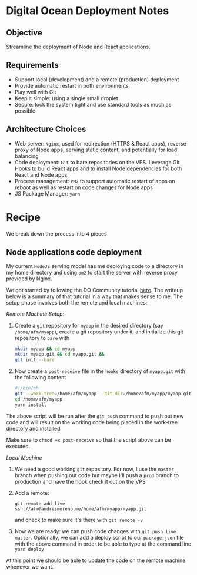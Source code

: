 Digital Ocean Deployment Notes
==============================

Objective
---------

Streamline the deployment of Node and React applications.

Requirements
------------

* Support local (development) and a remote (production) deployment
* Provide automatic restart in both environments
* Play well with Git
* Keep it simple: using a single small droplet
* Secure: lock the system tight and use standard tools as much as possible

Architecture Choices
--------------------

* Web server: `Nginx`, used for redirection (HTTPS & React apps), reverse-proxy of
  Node apps, serving static content, and potentially for load
  balancing
* Code deployment: `Git` to bare repositories on the VPS. Leverage Git
  Hooks to build React apps and to install Node dependencies for both
  React and Node apps
* Process management: `PM2` to support automatic restart of apps on
  reboot as well as restart on code changes for Node apps
* JS Package Manager: `yarn`
  
Recipe
======

We break down the process into 4 pieces

Node applications code deployment
---------------------------------

My current `NodeJS` serving model has me deploying code to a directory
in my home directory and using `pm2` to start the server with reverse
proxy provided by Nginx.

We got started by following the DO Community tutorial
[here][DoGitDeploy]. The writeup below is a summary of that tutorial
in a way that makes sense to me. The setup phase involves both the
remote and local machines:

*Remote Machine Setup*:

1. Create a `git` repository for `myapp` in the desired directory (say
   `/home/afm/myapp`), create a git repository under it, and
   initialize this git repository to `bare` with 
   
   ```bash
   mkdir myapp && cd myapp
   mkdir myapp.git && cd myapp.git && 
   git init --bare
   ```

2. Now create a `post-receive` file in the `hooks` directory of
   `myapp.git` with the following content 
   
   ```bash
   #!/bin/sh
   git --work-tree=/home/afm/myapp --git-dir=/home/afm/myapp/myapp.git checkout -f
   cd /home/afm/myapp
   yarn install
   ```

The above script will be run after the `git push` command to push out
new code and will result on the working code being placed in the
work-tree directory and installed

Make sure to `chmod +x post-receive` so that the script above can be
executed.

*Local Machine*

1. We need a good working `git` repository. For now, I use the
   `master` branch when pushing out code but maybe I'll push a `prod`
   branch to production and have the hook check it out on the VPS
2. Add a remote: 

   `git remote add live ssh://afm@andresmoreno.me/home/afm/myapp/myapp.git`
   
   and check to make sure it's there with `git remote -v`
3. Now we are ready: we can push code changes with `git push live
   master`. Optionally, we can add a deploy script to our
   `package.json` file with the above command in order to be able to
   type at the command line `yarn deploy`
   
At this point we should be able to update the code on the remote
machine whenever we want.

[DoGitDeploy]: https://www.digitalocean.com/community/tutorials/how-to-set-up-automatic-deployment-with-git-with-a-vps "Git DO Deploy"
